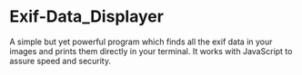 # Exif-Data_Displayer
A simple but yet powerful program which finds all the exif data in your images and prints them directly in your terminal. It works with JavaScript to assure speed and security.
